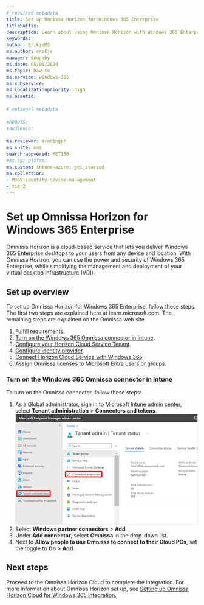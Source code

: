 ```yaml
---
# required metadata
title: Set up Omnissa Horizon for Windows 365 Enterprise
titleSuffix:
description: Learn about using Omnissa Horizon with Windows 365 Enterprise.
keywords:
author: ErikjeMS  
ms.author: erikje
manager: dougeby
ms.date: 08/01/2024
ms.topic: how-to
ms.service: windows-365
ms.subservice:
ms.localizationpriority: high
ms.assetid: 

# optional metadata

#ROBOTS:
#audience:

ms.reviewer: aradinger    
ms.suite: ems
search.appverid: MET150
#ms.tgt_pltfrm:
ms.custom: intune-azure; get-started
ms.collection:
- M365-identity-device-management
- tier2
---
```


# Set up Omnissa Horizon for Windows 365 Enterprise

Omnissa Horizon is a cloud-based service that lets you deliver Windows 365 Enterprise desktops to your users from any device and location. With Omnissa Horizon, you can use the power and security of Windows 365 Enterprise, while simplifying the management and deployment of your virtual desktop infrastructure (VDI).

## Set up overview

To set up Omnissa Horizon for Windows 365 Enterprise, follow these steps. The first two steps are explained here at learn.microsoft.com. The remaining steps are explained on the Omnissa web site.

1. [Fulfill requirements](requirements-vmware-horizon.md).
2. [Turn on the Windows 365 Omnissa connector in Intune](#turn-on-the-windows-365-omnissa-connector-in-intune).
3. [Configure your Horizon Cloud Service Tenant](https://go.microsoft.com/fwlink/?linkid=2242843).
4. [Configure identity provider](https://go.microsoft.com/fwlink/?linkid=2242843).
5. [Connect Horizon Cloud Service with Windows 365](https://go.microsoft.com/fwlink/?linkid=2242843).
6. [Assign Omnissa licenses to Microsoft Entra users or groups](https://go.microsoft.com/fwlink/?linkid=2242843).

### Turn on the Windows 365 Omnissa connector in Intune

To turn on the Omnissa connector, follow these steps:

1. As a Global administrator, sign in to [Microsoft Intune admin center](https://go.microsoft.com/fwlink/?linkid=2109431), select **Tenant administration** > **Connectors and tokens**.
![Screenshot of navigating to Connectors and tokens.](./media/set-up-citrix/connectors-tokens.png)
2. Select **Windows partner connectors** > **Add**.
3. Under **Add connector**, select **Omnissa** in the drop-down list.
4. Next to **Allow people to use Omnissa to connect to their Cloud PCs**, set the toggle to **On** > **Add**.

<!-- ########################## -->
## Next steps

Proceed to the Omnissa Horizon Cloud to complete the integration. For more information about Omnissa Horizon set up, see [Setting up Omnissa Horizon Cloud for Windows 365 integration](https://go.microsoft.com/fwlink/?linkid=2242843).

